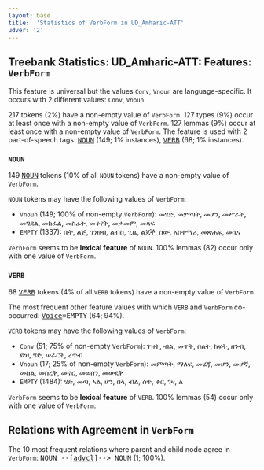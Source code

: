 ```yaml
---
layout: base
title:  'Statistics of VerbForm in UD_Amharic-ATT'
udver: '2'
---
```


## Treebank Statistics: UD_Amharic-ATT: Features: `VerbForm`

This feature is universal but the values `Conv`, `Vnoun` are language-specific.
It occurs with 2 different values: `Conv`, `Vnoun`.

217 tokens (2%) have a non-empty value of `VerbForm`.
127 types (9%) occur at least once with a non-empty value of `VerbForm`.
127 lemmas (9%) occur at least once with a non-empty value of `VerbForm`.
The feature is used with 2 part-of-speech tags: <tt><a href="am_att-pos-NOUN.html">NOUN</a></tt> (149; 1% instances), <tt><a href="am_att-pos-VERB.html">VERB</a></tt> (68; 1% instances).

### `NOUN`

149 <tt><a href="am_att-pos-NOUN.html">NOUN</a></tt> tokens (10% of all `NOUN` tokens) have a non-empty value of `VerbForm`.

`NOUN` tokens may have the following values of `VerbForm`:

* `Vnoun` (149; 100% of non-empty `VerbForm`): መሄድ, መምጣት, መሆን, መሥራት, መግደል, መክፈል, መስራት, መቆየት, መታመም, መጻፍ
* `EMPTY` (1337): ቤት, ልጅ, ገንዘብ, ልብስ, ጊዜ, ልጆች, ሰው, አስተማሪ, መጽሐፍ, መኪና

`VerbForm` seems to be **lexical feature** of `NOUN`. 100% lemmas (82) occur only with one value of `VerbForm`.

### `VERB`

68 <tt><a href="am_att-pos-VERB.html">VERB</a></tt> tokens (4% of all `VERB` tokens) have a non-empty value of `VerbForm`.

The most frequent other feature values with which `VERB` and `VerbForm` co-occurred: <tt><a href="am_att-feat-Voice.html">Voice</a></tt><tt>=EMPTY</tt> (64; 94%).

`VERB` tokens may have the following values of `VerbForm`:

* `Conv` (51; 75% of non-empty `VerbForm`): ገዝት, ብል, መጥት, በልት, ከፍት, ዘንብ, ይዝ, ሄድ, ሠራርት, ረጥብ
* `Vnoun` (17; 25% of non-empty `VerbForm`): መምጣት, ማለፍ, መሄጃ, መሆን, መሆኛ, መስል, መስረቅ, መኖር, መወሰን, መውደቅ
* `EMPTY` (1484): ሄድ, መጣ, ኣል, ሆን, በላ, ብል, ሰጥ, ቀር, ገዛ, ል

`VerbForm` seems to be **lexical feature** of `VERB`. 100% lemmas (54) occur only with one value of `VerbForm`.

## Relations with Agreement in `VerbForm`

The 10 most frequent relations where parent and child node agree in `VerbForm`:
<tt>NOUN --[<tt><a href="am_att-dep-advcl.html">advcl</a></tt>]--> NOUN</tt> (1; 100%).

